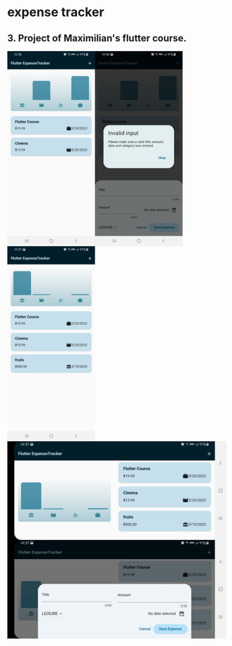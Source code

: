 # expense tracker
## 3. Project of Maximilian's flutter course.

<div style="display: flex; flex-wrap: wrap;">
  <img src="assets/ss/ss_1.jpg" width="200px" />
  <img src="assets/ss/ss_2.jpg" width="200px" />
  <img src="assets/ss/ss_3.jpg" width="200px" />
  <img src="assets/ss/ss_4.jpg" width="500px" />
  <img src="assets/ss/ss_5.jpg" width="500px" />
</div>
